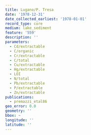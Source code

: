 ```yaml
---
title: Lugano/P. Tresa
date: '1978-12-31'
date_collected_earliest: '1978-01-01'
record_type: core
medium: lake_sediment
feature: '559'
description: ''
parameters:
  - Cd/extractable
  - C/organic
  - Cr/extractable
  - C/total
  - Cu/extractable
  - Hg/extractable
  - LOI
  - N/total
  - Pb/extractable
  - P/extractable
  - Zn/extractable
publications:
  - premazzi_etal86
geo_error: 0.0
geometry: ''
bbox: ~
longitude: ''
latitude: ''
---
```


